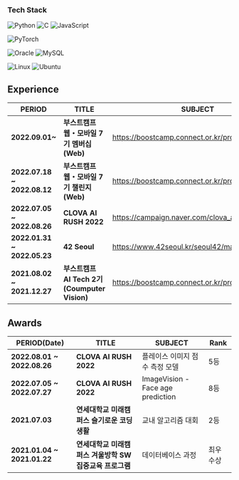
### Tech Stack

<img alt="Python" src ="https://img.shields.io/badge/Python-3776AB.svg?&style=for-the-badge&logo=Python&logoColor=white"/> <img alt="C" src ="https://img.shields.io/badge/C-A8B9CC.svg?&style=for-the-badge&logo=C&logoColor=white"/> <img alt="JavaScript" src ="https://img.shields.io/badge/JavaScript-F7DF1E.svg?&style=for-the-badge&logo=JavaScript&logoColor=white"/> 

<img alt="PyTorch" src ="https://img.shields.io/badge/PyTorch-EE4C2C.svg?&style=for-the-badge&logo=PyTorch&logoColor=white"/>

<img alt="Oracle" src ="https://img.shields.io/badge/Oracle-F80000.svg?&style=for-the-badge&logo=Oracle&logoColor=white"/> <img alt="MySQL" src ="https://img.shields.io/badge/MySQL-4479A1.svg?&style=for-the-badge&logo=MySQL&logoColor=white"/>

<img alt="Linux" src ="https://img.shields.io/badge/Linux-FCC624.svg?&style=for-the-badge&logo=Linux&logoColor=white"/> <img alt="Ubuntu" src ="https://img.shields.io/badge/Ubuntu-E95420.svg?&style=for-the-badge&logo=Ubuntu&logoColor=white"/>

## Experience

| PERIOD | TITLE | SUBJECT |
| ------- | ------- | ------- |
| **2022.09.01~** | **부스트캠프 웹・모바일 7기 멤버십(Web)** | https://boostcamp.connect.or.kr/program_wm.html |
| **2022.07.18 ~ 2022.08.12** | **부스트캠프 웹・모바일 7기 챌린지(Web)** | https://boostcamp.connect.or.kr/program_wm.html |
| **2022.07.05 ~ 2022.08.26** | **CLOVA AI RUSH 2022** | https://campaign.naver.com/clova_airush/ |
| **2022.01.31 ~ 2022.05.23** | **42 Seoul** | https://www.42seoul.kr/seoul42/main/view |
| **2021.08.02 ~ 2021.12.27** | **부스트캠프 AI Tech 2기 (Coumputer Vision)** | https://boostcamp.connect.or.kr/program_ai.html |

## Awards

| PERIOD(Date) | TITLE | SUBJECT | Rank |
| ------- | ------- | ------- |  ------- |
| **2022.08.01 ~ 2022.08.26** | **CLOVA AI RUSH 2022** | 플레이스 이미지 점수 측정 모델 | 5등 |
| **2022.07.05 ~ 2022.07.27** | **CLOVA AI RUSH 2022** | ImageVision - Face age prediction | 8등 |
| **2021.07.03** | **연세대학교 미래캠퍼스 슬기로운 코딩생활** | 교내 알고리즘 대회 | 2등 |
| **2021.01.04 ~ 2021.01.22** | **연세대학교 미래캠퍼스 겨울방학 SW집중교육 프로그램** | 데이터베이스 과정 | 최우수상 |
